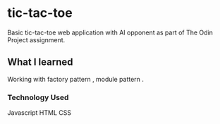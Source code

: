 # tic-tac-toe

Basic tic-tac-toe web application with AI opponent as part of The Odin Project assignment.

## What I learned

Working with factory pattern , module pattern .

### Technology Used

Javascript
HTML
CSS

